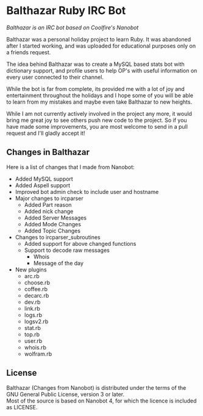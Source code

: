 Balthazar Ruby IRC Bot
=============================

*Balthazar is an IRC bot based on Coolfire's Nanobot*

Balthazar was a personal holiday project to learn Ruby. It was abandoned after I started working, and was uploaded for educational purposes only on a friends request.

The idea behind Balthazar was to create a MySQL based stats bot with dictionary support, and profile users to help OP's with useful information on every user connected to their channel.

While the bot is far from complete, its provided me with a lot of joy and entertainment throughout the holidays and I hope some of you will be able to learn from my mistakes and maybe even take Balthazar to new heights.

While I am not currently actively involved in the project any more, it would bring me great joy to see others push new code to the project. So if you have made some improvements, you are most welcome to send in a pull request and I'll gladly accept it!

Changes in Balthazar
---------------------------
Here is a list of changes that I made from Nanobot:

- Added MySQL support
- Added Aspell support
- Improved bot admin check to include user and hostname
- Major changes to ircparser
    - Added Part reason
    - Added nick change
    - Added Server Messages
    - Added Mode Changes
    - Added Topic Changes
- Changes to ircparser_subroutines
    - Added support for above changed functions
    - Support to decode raw messages
        - Whois
        - Message of the day
- New plugins
    - arc.rb
    - choose.rb
    - coffee.rb
    - decarc.rb
    - dev.rb
    - link.rb
    - logs.rb
    - logsv2.rb
    - stat.rb
    - top.rb
    - user.rb
    - whois.rb
    - wolfram.rb

License
--------

Balthazar (Changes from Nanobot) is distributed under the terms of the GNU General Public License, version 3 or later.
<br>Most of the source is based on Nanobot 4, for which the licence is included as LICENSE.
